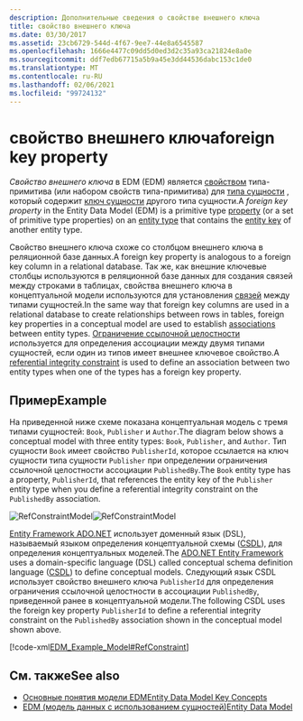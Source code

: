 ```yaml
---
description: Дополнительные сведения о свойстве внешнего ключа
title: свойство внешнего ключа
ms.date: 03/30/2017
ms.assetid: 23cb6729-544d-4f67-9ee7-44e8a6545587
ms.openlocfilehash: 1666e4477c09dd5d0ed3d2c35a93ca21824e8a0e
ms.sourcegitcommit: ddf7edb67715a5b9a45e3dd44536dabc153c1de0
ms.translationtype: MT
ms.contentlocale: ru-RU
ms.lasthandoff: 02/06/2021
ms.locfileid: "99724132"
---
```

# <a name="foreign-key-property"></a><span data-ttu-id="f32d3-103">свойство внешнего ключа</span><span class="sxs-lookup"><span data-stu-id="f32d3-103">foreign key property</span></span>

<span data-ttu-id="f32d3-104">*Свойство внешнего ключа* в EDM (EDM) является [свойством](property.md) типа-примитива (или набором свойств типа-примитива) для [типа сущности](entity-type.md) , который содержит [ключ сущности](entity-key.md) другого типа сущности.</span><span class="sxs-lookup"><span data-stu-id="f32d3-104">A *foreign key property* in the Entity Data Model (EDM) is a primitive type [property](property.md) (or a set of primitive type properties) on an [entity type](entity-type.md) that contains the [entity key](entity-key.md) of another entity type.</span></span>  
  
 <span data-ttu-id="f32d3-105">Свойство внешнего ключа схоже со столбцом внешнего ключа в реляционной базе данных.</span><span class="sxs-lookup"><span data-stu-id="f32d3-105">A foreign key property is analogous to a foreign key column in a relational database.</span></span> <span data-ttu-id="f32d3-106">Так же, как внешние ключевые столбцы используются в реляционной базе данных для создания связей между строками в таблицах, свойства внешнего ключа в концептуальной модели используются для установления [связей](association-type.md) между типами сущностей.</span><span class="sxs-lookup"><span data-stu-id="f32d3-106">In the same way that foreign key columns are used in a relational database to create relationships between rows in tables, foreign key properties in a conceptual model are used to establish [associations](association-type.md) between entity types.</span></span> <span data-ttu-id="f32d3-107">[Ограничение ссылочной целостности](referential-integrity-constraint.md) используется для определения ассоциации между двумя типами сущностей, если один из типов имеет внешнее ключевое свойство.</span><span class="sxs-lookup"><span data-stu-id="f32d3-107">A [referential integrity constraint](referential-integrity-constraint.md) is used to define an association between two entity types when one of the types has a foreign key property.</span></span>  
  
## <a name="example"></a><span data-ttu-id="f32d3-108">Пример</span><span class="sxs-lookup"><span data-stu-id="f32d3-108">Example</span></span>  

 <span data-ttu-id="f32d3-109">На приведенной ниже схеме показана концептуальная модель с тремя типами сущностей: `Book`, `Publisher` и `Author`.</span><span class="sxs-lookup"><span data-stu-id="f32d3-109">The diagram below shows a conceptual model with three entity types: `Book`, `Publisher`, and `Author`.</span></span> <span data-ttu-id="f32d3-110">Тип сущности `Book` имеет свойство `PublisherId`, которое ссылается на ключ сущности типа сущности `Publisher` при определении ограничения ссылочной целостности ассоциации `PublishedBy`.</span><span class="sxs-lookup"><span data-stu-id="f32d3-110">The `Book` entity type has a property, `PublisherId`, that references the entity key of the `Publisher` entity type when you define a referential integrity constraint on the `PublishedBy` association.</span></span>  
  
 <span data-ttu-id="f32d3-111">![RefConstraintModel](./media/foreign-key-property/reference-constraint-model.gif "Пример модели ссылочного ограничения")</span><span class="sxs-lookup"><span data-stu-id="f32d3-111">![RefConstraintModel](./media/foreign-key-property/reference-constraint-model.gif "Example of a referential constraint model")</span></span>  
  
 <span data-ttu-id="f32d3-112">[Entity Framework ADO.NET](./ef/index.md) использует доменный язык (DSL), называемый языком определения концептуальной схемы ([CSDL](/ef/ef6/modeling/designer/advanced/edmx/csdl-spec)), для определения концептуальных моделей.</span><span class="sxs-lookup"><span data-stu-id="f32d3-112">The [ADO.NET Entity Framework](./ef/index.md) uses a domain-specific language (DSL) called conceptual schema definition language ([CSDL](/ef/ef6/modeling/designer/advanced/edmx/csdl-spec)) to define conceptual models.</span></span> <span data-ttu-id="f32d3-113">Следующий язык CSDL использует свойство внешнего ключа `PublisherId` для определения ограничения ссылочной целостности в ассоциации `PublishedBy`, приведенной ранее в концептуальной модели.</span><span class="sxs-lookup"><span data-stu-id="f32d3-113">The following CSDL uses the foreign key property `PublisherId` to define a referential integrity constraint on the `PublishedBy` association shown in the conceptual model shown above.</span></span>  
  
 [!code-xml[EDM_Example_Model#RefConstraint](../../../../samples/snippets/xml/VS_Snippets_Data/edm_example_model/xml/books4.edmx#refconstraint)]  
  
## <a name="see-also"></a><span data-ttu-id="f32d3-114">См. также</span><span class="sxs-lookup"><span data-stu-id="f32d3-114">See also</span></span>

- [<span data-ttu-id="f32d3-115">Основные понятия модели EDM</span><span class="sxs-lookup"><span data-stu-id="f32d3-115">Entity Data Model Key Concepts</span></span>](entity-data-model-key-concepts.md)
- [<span data-ttu-id="f32d3-116">EDM (модель данных с использованием сущностей)</span><span class="sxs-lookup"><span data-stu-id="f32d3-116">Entity Data Model</span></span>](entity-data-model.md)
